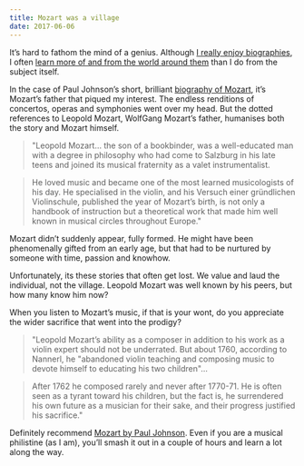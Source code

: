 ```yaml
---
title: Mozart was a village
date: 2017-06-06
---
```


<!--kg-card-begin: html--><p>It&#8217;s hard to fathom the mind of a genius. Although <a href="__GHOST_URL__/index">I really enjoy biographies</a>, I often <a href="http://www.joshnicholas.com/the-first-tycoon-by-tj-stiles/">learn more of and from the world around them</a> than I do from the subject itself.</p>
<p>In the case of Paul Johnson&#8217;s short, brilliant <a href="https://www.bookdepository.com/Mozart-Life-Paul-Johnson/9780670026371/?a_aid=thambili">biography of Mozart</a>, it&#8217;s Mozart&#8217;s father that piqued my interest. The endless renditions of concertos, operas and symphonies went over my head. But the dotted references to Leopold Mozart, WolfGang Mozart&#8217;s father, humanises both the story and Mozart himself.</p>
<blockquote><p>
&quot;Leopold Mozart&#8230; the son of a bookbinder, was a well-educated man with a degree in philosophy who had come to Salzburg in his late teens and joined its musical fraternity as a valet instrumentalist.
</p></blockquote>
<blockquote><p>
He loved music and became one of the most learned musicologists of his day. He specialised in the violin, and his Versuch einer gründlichen Violinschule, published the year of Mozart&#8217;s birth, is not only a handbook of instruction but a theoretical work that made him well known in musical circles throughout Europe.&quot;
</p></blockquote>
<p><!----></p>
<p>Mozart didn&#8217;t suddenly appear, fully formed. He might have been phenomenally gifted from an early age, but that had to be nurtured by someone with time, passion and knowhow.</p>
<p>Unfortunately, its these stories that often get lost. We value and laud the individual, not the village. Leopold Mozart was well known by his peers, but how many know him now?</p>
<p>When you listen to Mozart&#8217;s music, if that is your wont, do you appreciate the wider sacrifice that went into the prodigy?</p>
<blockquote><p>
&quot;Leopold Mozart&#8217;s ability as a composer in addition to his work as a violin expert should not be underrated. But about 1760, according to Nannerl, he &quot;abandoned violin teaching and composing music to devote himself to educating his two children&quot;&#8230;
</p></blockquote>
<blockquote><p>
After 1762 he composed rarely and never after 1770-71. He is often seen as a tyrant toward his children, but the fact is, he surrendered his own future as a musician for their sake, and their progress justified his sacrifice.&quot;
</p></blockquote>
<p>Definitely recommend <a href="https://www.bookdepository.com/Mozart-Life-Paul-Johnson/9780670026371/?a_aid=thambili">Mozart by Paul Johnson</a>. Even if you are a musical philistine (as I am), you&#8217;ll smash it out in a couple of hours and learn a lot along the way.</p>
<!--kg-card-end: html-->